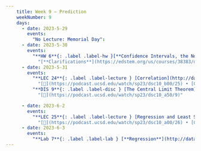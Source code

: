 ```yaml
---
    title: Week 9 – Prediction
    weekNumber: 9
    days:
      - date: 2023-5-29
        events:
          "No Lecture: Memorial Day":
      - date: 2023-5-30
        events:
          "**HW 6**{: .label .label-hw }[**Confidence Intervals, the Normal Distribution, and the CLT**](http://datahub.ucsd.edu/user-redirect/git-sync?repo=https://github.com/dsc-courses/dsc10-2023-sp&subPath=homeworks/hw06-new/hw06-new.ipynb)":
            "[**Clarifications**](https://edstem.org/us/courses/38383/discussion/3155998)"
      - date: 2023-5-31
        events:
          "**LEC 24**{: .label .label-lecture } [Correlation](http://datahub.ucsd.edu/user-redirect/git-sync?repo=https://github.com/dsc-courses/dsc10-2023-sp&subPath=lectures/lec24/lec24.ipynb) [✏️](resources/lectures/lec24/lec24.html)":
            "[🎥](https://podcast.ucsd.edu/watch/sp23/dsc10_b00/25) • [CIT 15-15.2](https://inferentialthinking.com/chapters/15/Prediction.html)"
          "**DIS 9**{: .label .label-disc } [The Central Limit Theorem](https://practice.dsc10.com/disc09/index.html)":
            "[🎥](https://podcast.ucsd.edu/watch/sp23/dsc10_a50/9)"

      - date: 2023-6-2
        events:
          "**LEC 25**{: .label .label-lecture } [Regression and Least Squares](http://datahub.ucsd.edu/user-redirect/git-sync?repo=https://github.com/dsc-courses/dsc10-2023-sp&subPath=lectures/lec25/lec25.ipynb) [✏️](resources/lectures/lec25/lec25.html)":
            "[🎥](https://podcast.ucsd.edu/watch/sp23/dsc10_a00/26) • [CIT 15.2-15.4](https://inferentialthinking.com/chapters/15/2/Regression_Line.html)"
      - date: 2023-6-3
        events:
          "**Lab 7**{: .label .label-lab } [**Regression**](http://datahub.ucsd.edu/user-redirect/git-sync?repo=https://github.com/dsc-courses/dsc10-2023-sp&subPath=labs/lab07/lab07.ipynb)":
---
```

